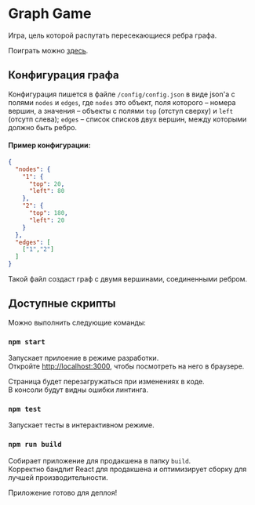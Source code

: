 # Graph Game
Игра, цель которой распутать пересекающиеся ребра графа.

Поиграть можно [здесь](https://hiba9201-graph-game.herokuapp.com/).

## Конфигурация графа

Конфигурация пишется в файле `/config/config.json` в виде json'а с полями `nodes` и `edges`, где 
`nodes` это объект, поля которого – номера вершин, а значения – объекты с полями `top` (отступ сверху) и 
`left` (отсутп слева); `edges` – список списков двух вершин, между которыми должно быть ребро.

#### Пример конфигурации:
```json
{
  "nodes": {
    "1": {
      "top": 20,
      "left": 80
    },
    "2": {
      "top": 180,
      "left": 20
    }
  },
  "edges": [
    ["1","2"]
  ]
}
```

Такой файл создаст граф с двумя вершинами, соединенными ребром.

## Доступные скрипты

Можно выполнить следующие команды:

### `npm start`

Запускает прилоение в режиме разработки.<br />
Откройте [http://localhost:3000](http://localhost:3000), чтобы посмотреть на него в браузере.

Страница будет перезагружаться при изменениях в коде.<br />
В консоли будут видны ошибки линтинга.

### `npm test`

Запускает тесты в интерактивном режиме.<br />

### `npm run build`

Собирает приложение для продакшена в папку `build`.<br />
Корректно бандлит React для продакшена и оптимизирует сборку для лучшей производительности.

Приложение готово для деплоя!
